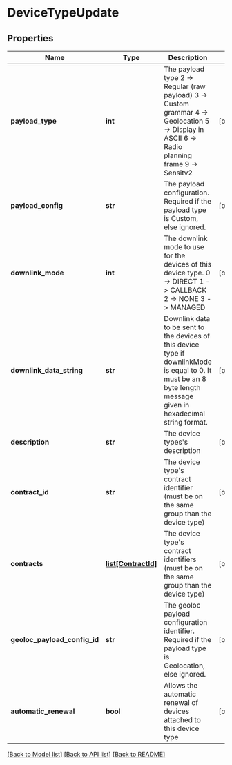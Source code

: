 # DeviceTypeUpdate

## Properties
Name | Type | Description | Notes
------------ | ------------- | ------------- | -------------
**payload_type** | **int** | The payload type 2 -&gt; Regular (raw payload) 3 -&gt; Custom grammar 4 -&gt; Geolocation 5 -&gt; Display in ASCII 6 -&gt; Radio planning frame 9 -&gt; Sensitv2  | [optional] 
**payload_config** | **str** | The payload configuration. Required if the payload type is Custom, else ignored. | [optional] 
**downlink_mode** | **int** | The downlink mode to use for the devices of this device type. 0 -&gt; DIRECT 1 -&gt; CALLBACK 2 -&gt; NONE 3 -&gt; MANAGED  | [optional] 
**downlink_data_string** | **str** | Downlink data to be sent to the devices of this device type if downlinkMode is equal to 0. It must be an 8 byte length message given in hexadecimal string format.  | [optional] 
**description** | **str** | The device types&#x27;s description | [optional] 
**contract_id** | **str** | The device type&#x27;s contract identifier (must be on the same group than the device type) | [optional] 
**contracts** | [**list[ContractId]**](ContractId.md) | The device type&#x27;s contract identifiers (must be on the same group than the device type) | [optional] 
**geoloc_payload_config_id** | **str** | The geoloc payload configuration identifier. Required if the payload type is Geolocation, else ignored. | [optional] 
**automatic_renewal** | **bool** | Allows the automatic renewal of devices attached to this device type | [optional] 

[[Back to Model list]](../README.md#documentation-for-models) [[Back to API list]](../README.md#documentation-for-api-endpoints) [[Back to README]](../README.md)

